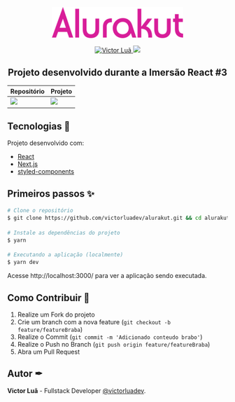 <p align="center">
  <a href="https://pt-br.reactjs.org/" target="_blank">
    <img src=".github/logo.svg" alt="Logo do Alurakut" width="300px"/>
  </a>
</p>

<p align="center">
  <a href="https://www.linkedin.com/in/victor-lua/">
    <img alt="Victor Luã" src="https://img.shields.io/badge/-victorlua-0A66C2?style=flat&logo=Linkedin&logoColor=white" />
  </a>
  <img src="https://img.shields.io/static/v1?label=license&message=MIT&color=<COLOR>&style=<STYLE>&logo=<LOGO>" /> 
</p>

<p align="center">
  <h2 align="center"> Projeto desenvolvido durante a Imersão React #3 </h2>
</p>
  
  | Repositório | Projeto |
  | --- | --- |
  | [<img width='500px' src='https://opengraph.githubassets.com/cf9f1db04b6e4e2b7a984902d69b889f717d09cb94b8b4296ffffc16d0c73120/victorluadev/alurakut'/>](https://github.com/victorluadev/alurakut) | [<img width='500px' src='https://gerador-de-imagens-omariosouto-alura-challenges.vercel.app/api/image-generator?url=https://alurakut-three-weld.vercel.app/&v=2'/>](https://alurakut-three-weld.vercel.app/) |


## Tecnologias 🚀
Projeto desenvolvido com:

- [React](https://pt-br.reactjs.org/)
- [Next.js](https://nextjs.org/)
- [styled-components](https://styled-components.com/)

## Primeiros passos ✨

```bash
# Clone o repositório
$ git clone https://github.com/victorluadev/alurakut.git && cd alurakut

# Instale as dependências do projeto
$ yarn

# Executando a aplicação (localmente)
$ yarn dev
```

Acesse http://localhost:3000/ para ver a aplicação sendo executada.

## Como Contribuir 📝

1. Realize um Fork do projeto
2. Crie um branch com a nova feature (`git checkout -b feature/featureBraba`)
3. Realize o Commit (`git commit -m 'Adicionado conteudo brabo'`)
4. Realize o Push no Branch (`git push origin feature/featureBraba`)
5. Abra um Pull Request

## Autor ✒

**Victor Luã** - Fullstack Developer [@victorluadev](https://www.linkedin.com/in/victor-lua/).
